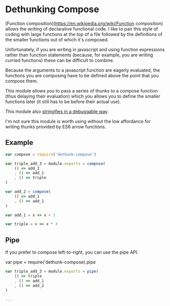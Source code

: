 # Dethunking Compose

[Function composition](https://en.wikipedia.org/wiki/Function composition)
allows the writing of declarative functional code.
I like to pair this style of coding with large functions at the top of a file
followed by the definitions of the smaller functions out of which it's composed.

Unfortunately, if you are writing in javascript and using function expressions
rather than function statements
(because, for example, you are writing curried functions)
these can be difficult to combine.

Because the arguments to a javascript function are eagerly evaluated,
the functions you are composing have to be defined above the point
that you compose them.

This module allows you to pass a series of thunks to a compose function
(thus delaying their evaluation)
which you allows you to define the smaller functions later
(it still has to be before their actual use).

This module also [stringifies in a debuggable way][debug].

I'm not sure this module is worth using without
the low affordance for writing thunks provided by ES6 arrow functions.

## Example

```js
var compose = require('dethunk-compose')

var triple_add_3 = module.exports = compose(
    () => add_2
    , () => add_1
    , () => triple
)

var add_2 = compose(
    () => add_1
    , () => add_1
)

var add_1 = x => x + 1

var triple = x => x * 3
```

## Pipe

If you prefer to compose left-to-right, you can use the pipe API.

var pipe = require('dethunk-compose).pipe

```js
var triple_add_3 = module.exports = pipe(
    () => triple
    , () => add_1
    , () => add_2
)

...
```

[debug]: https://medium.com/@drboolean/7deb4688a08c